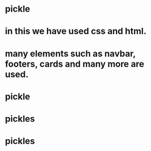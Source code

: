 # pickle

# in this we have used css and html.

# many elements such as navbar, footers, cards and many more are used.
# pickle
# pickles
# pickles
